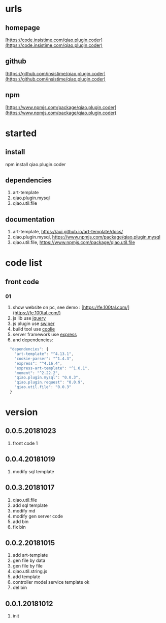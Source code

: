 # urls
## homepage
[https://code.insistime.com/qiao.plugin.coder](https://code.insistime.com/qiao.plugin.coder)

## github
[https://github.com/insistime/qiao.plugin.coder](https://github.com/insistime/qiao.plugin.coder)

## npm
[https://www.npmjs.com/package/qiao.plugin.coder](https://www.npmjs.com/package/qiao.plugin.coder)

# started
## install
npm install qiao.plugin.coder

## dependencies
1. art-template
2. qiao.plugin.mysql
3. qiao.util.file

## documentation
1. art-template, https://aui.github.io/art-template/docs/
2. qiao.plugin.mysql, https://www.npmjs.com/package/qiao.plugin.mysql
3. qiao.util.file, https://www.npmjs.com/package/qiao.util.file

# code list
## front code
### 01
1. show website on pc, see demo : [https://fe.100tal.com/](https://fe.100tal.com/)
2. js lib use [jquery](https://jquery.com/)
3. js plugin use [swiper](http://idangero.us/swiper/)
4. build tool use [coolie](https://coolie.ydr.me/)
5. server framework use [express](http://www.expressjs.com.cn/)
6. and dependencies:
```javascript
  "dependencies": {
    "art-template": "^4.13.1",
    "cookie-parser": "^1.4.3",
    "express": "^4.16.4",
    "express-art-template": "^1.0.1",
    "moment": "^2.22.2",
    "qiao.plugin.mysql": "0.0.3",
    "qiao.plugin.request": "0.0.9",
    "qiao.util.file": "0.0.3"
  }
``` 

# version
## 0.0.5.20181023
1. front code 1

## 0.0.4.20181019
1. modify sql template

## 0.0.3.20181017
1. qiao.util.file
2. add sql template
3. modify md
4. modify gen server code
5. add bin
6. fix bin

## 0.0.2.20181015
1. add art-template
2. gen file by data
3. gen file by file
4. qiao.util.string.js
5. add template
6. controller model service template ok
7. del bin

## 0.0.1.20181012
1. init